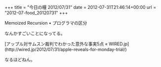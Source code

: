 +++
title = "今日の糧 2012/07/31"
date = 2012-07-31T21:46:14+00:00
url = "2012-07-food_20120731"
+++

<section> 

<div>
  Memoized Recursion • プログラマの区分
</div>

なんかすごいことになってる。 </section> <section> 

<div>
  [アップル対サムスン裁判でわかった意外な事実5点 « WIRED.jp](http://wired.jp/2012/07/31/apple-reveals-for-monday-trial/)
</div>

なるほどねん。 </section>